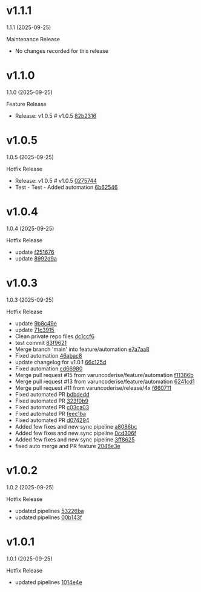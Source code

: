# v1.1.1

1.1.1 (2025-09-25)

Maintenance Release

- No changes recorded for this release

# v1.1.0

1.1.0 (2025-09-25)

Feature Release

- Release: v1.0.5 # v1.0.5 [82b2316](https://github.com/varuncoderise/demo-public/commit/82b2316)

# v1.0.5

1.0.5 (2025-09-25)

Hotfix Release

- Release: v1.0.5 # v1.0.5 [0275744](https://github.com/varuncoderise/demo-public/commit/0275744)
- Test - Test - Added automation [6b62546](https://github.com/varuncoderise/demo-public/commit/6b62546)

# v1.0.4

1.0.4 (2025-09-25)

Hotfix Release

- update [f251676](https://github.com/varuncoderise/demo-public/commit/f251676)
- update [8992d9a](https://github.com/varuncoderise/demo-public/commit/8992d9a)

# v1.0.3

1.0.3 (2025-09-25)

Hotfix Release

- update [9b8c49e](https://github.com/varuncoderise/demo-public/commit/9b8c49e)
- update [71c3915](https://github.com/varuncoderise/demo-public/commit/71c3915)
- Clean private repo files [dc1ccf6](https://github.com/varuncoderise/demo-public/commit/dc1ccf6)
- test commit [83f9621](https://github.com/varuncoderise/demo-public/commit/83f9621)
- Merge branch 'main' into feature/automation [e7a7aa8](https://github.com/varuncoderise/demo-public/commit/e7a7aa8)
- Fixed automation [46abac8](https://github.com/varuncoderise/demo-public/commit/46abac8)
- update changelog for v1.0.1 [66c125d](https://github.com/varuncoderise/demo-public/commit/66c125d)
- Fixed automation [cd66980](https://github.com/varuncoderise/demo-public/commit/cd66980)
- Merge pull request #15 from varuncoderise/feature/automation [f11386b](https://github.com/varuncoderise/demo-public/commit/f11386b)
- Merge pull request #13 from varuncoderise/feature/automation [6241cd1](https://github.com/varuncoderise/demo-public/commit/6241cd1)
- Merge pull request #11 from varuncoderise/release/4x [f660711](https://github.com/varuncoderise/demo-public/commit/f660711)
- Fixed automated PR [bdbdedd](https://github.com/varuncoderise/demo-public/commit/bdbdedd)
- Fixed automated PR [323f0b9](https://github.com/varuncoderise/demo-public/commit/323f0b9)
- Fixed automated PR [c03ca03](https://github.com/varuncoderise/demo-public/commit/c03ca03)
- Fixed automated PR [feec1ba](https://github.com/varuncoderise/demo-public/commit/feec1ba)
- Fixed automated PR [d074294](https://github.com/varuncoderise/demo-public/commit/d074294)
- Added few fixes and new sync pipeline [a8086bc](https://github.com/varuncoderise/demo-public/commit/a8086bc)
- Added few fixes and new sync pipeline [0cd306f](https://github.com/varuncoderise/demo-public/commit/0cd306f)
- Added few fixes and new sync pipeline [3ff8625](https://github.com/varuncoderise/demo-public/commit/3ff8625)
- fixed auto merge and PR feature [2046e3e](https://github.com/varuncoderise/demo-public/commit/2046e3e)

# v1.0.2

1.0.2 (2025-09-25)

Hotfix Release

- updated pipelines [53226ba](https://github.com/varuncoderise/demo-public/commit/53226ba)
- updated pipelines [00b143f](https://github.com/varuncoderise/demo-public/commit/00b143f)

# v1.0.1

1.0.1 (2025-09-25)

Hotfix Release

- updated pipelines [1014e4e](https://github.com/varuncoderise/demo-public/commit/1014e4e)
